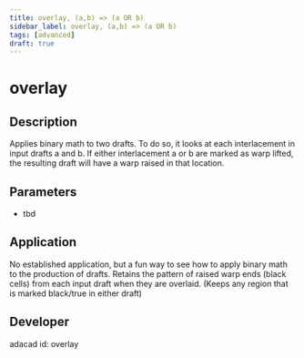 ```yaml
---
title: overlay, (a,b) => (a OR b)
sidebar_label: overlay, (a,b) => (a OR b)
tags: [advanced]
draft: true
---
```

# overlay
<!--![file](./img/overlay.png)-->

## Description
Applies binary math to two drafts. To do so, it looks at each interlacement in input drafts a and b. If either interlacement a or b are marked as warp lifted, the resulting draft will have a warp raised in that location. 

## Parameters
- tbd

## Application
No established application, but a fun way to see how to apply binary math to the production of drafts. Retains the pattern of raised warp ends (black cells) from each input draft when they are overlaid. (Keeps any region that is marked black/true in either draft)
## Developer
adacad id: overlay
